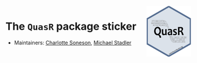 <img src="QuasR.png" align="right" alt="" width="120" />

# The `QuasR` package sticker

* Maintainers: [Charlotte Soneson](https://github.com/csoneson), [Michael Stadler](https://github.com/mbstadler)
